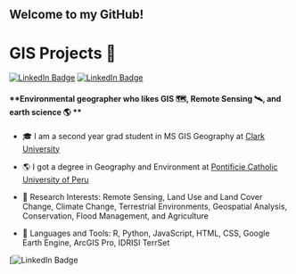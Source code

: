 ## **Welcome to my GitHub!**
# GIS Projects 🐯

[![LinkedIn Badge](https://img.shields.io/badge/My-LinkedIn-blue)](https://www.linkedin.com/in/milagros-becerra-a85807106/)
[![LinkedIn Badge](https://saasrank.es/wp-content/uploads/2020/06/cropped-SaaS-Rank-Logo.png.webp)](https://milagrosbecerra.weebly.com/resume.html)

#### **Environmental geographer who likes GIS 🗺️, Remote Sensing 🛰️, and earth science 🌎 ** 
+ 🎓 I am a second year grad student in MS GIS Geography at [Clark University](https://www.clarku.edu/)

+ 🌎 I got a degree in Geography and Environment at [Pontificie Catholic University of Peru](https://www.pucp.edu.pe/)

+ 🌱 Research Interests: Remote Sensing, Land Use and Land Cover Change, Climate Change, Terrestrial Environments, Geospatial Analysis, Conservation, Flood Management, and Agriculture

+ 🔭 Languages and Tools: R, Python, JavaScript, HTML, CSS, Google Earth Engine, ArcGIS Pro, IDRISI TerrSet


[![LinkedIn Badge](https://img.shields.io/github/repo-size/mbecerra1/gis)
